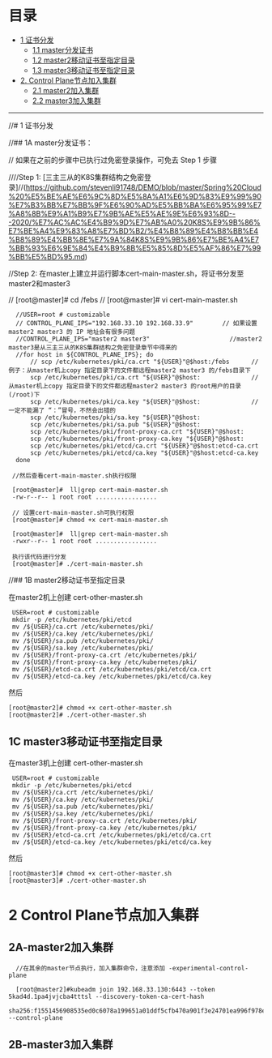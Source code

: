 
# 目录











* [1 证书分发](#1-证书分发)
  * [1.1 master分发证书](#1A-master分发证书)
  * [1.2 master2移动证书至指定目录](#1B-master2移动证书至指定目录)
  * [1.3 master3移动证书至指定目录](#1C-master3移动证书至指定目录)
* [2. Control Plane节点加入集群](#2-Control-Plane节点加入集群)
  * [2.1 master2加入集群](#2A-master2加入集群)
  * [2.2 master3加入集群](#2B-master3加入集群)
---






//#  1 证书分发

//## 1A master分发证书：
 
 // 如果在之前的步骤中已执行过免密登录操作，可免去 Step 1 步骤
 
 ////Step 1: [三主三从的K8S集群结构之免密登录]//(https://github.com/stevenli91748/DEMO/blob/master/Spring%20Cloud%20%E5%BE%AE%E6%9C%8D%E5%8A%A1%E6%9D%83%E9%99%90%E7%B3%BB%E7%BB%9F%E6%90%AD%E5%BB%BA%E6%95%99%E7%A8%8B%E9%A1%B9%E7%9B%AE%E5%AE%9E%E6%93%8D---2020/%E7%AC%AC%E4%B9%9D%E7%AB%A0%20K8S%E9%9B%86%E7%BE%A4%E9%83%A8%E7%BD%B2/%E4%B8%89%E4%B8%BB%E4%B8%89%E4%BB%8E%E7%9A%84K8S%E9%9B%86%E7%BE%A4%E7%BB%93%E6%9E%84%E4%B9%8B%E5%85%8D%E5%AF%86%E7%99%BB%E5%BD%95.md)

//Step 2:  在master上建立并运行脚本cert-main-master.sh，将证书分发至master2和master3
     
  //   [root@master]# cd /febs
    // [root@master]# vi cert-main-master.sh
     
      //USER=root # customizable
      // CONTROL_PLANE_IPS="192.168.33.10 192.168.33.9"        // 如果设置master2 master3 的 IP 地址会有很多问题
      //CONTROL_PLANE_IPS="master2 master3"                      //master2 master3是从三主三从的K8S集群结构之免密登录章节中得来的
      //for host in ${CONTROL_PLANE_IPS}; do
          // scp /etc/kubernetes/pki/ca.crt "${USER}"@$host:/febs      //例子：从master机上copy 指定目录下的文件都远程master2 master3 的/febs目录下  
          scp /etc/kubernetes/pki/ca.crt "${USER}"@$host:              //从master机上copy 指定目录下的文件都远程master2 master3 的root用户的目录(/root)下
          scp /etc/kubernetes/pki/ca.key "${USER}"@$host:              //一定不能漏了 “：”冒号，不然会出错的
          scp /etc/kubernetes/pki/sa.key "${USER}"@$host:
          scp /etc/kubernetes/pki/sa.pub "${USER}"@$host:
          scp /etc/kubernetes/pki/front-proxy-ca.crt "${USER}"@$host:
          scp /etc/kubernetes/pki/front-proxy-ca.key "${USER}"@$host:
          scp /etc/kubernetes/pki/etcd/ca.crt "${USER}"@$host:etcd-ca.crt
          scp /etc/kubernetes/pki/etcd/ca.key "${USER}"@$host:etcd-ca.key
      done

     //然后查看cert-main-master.sh执行权限 
     
     [root@master]#  ll|grep cert-main-master.sh
     -rw-r--r-- 1 root root .................
     
     // 设置cert-main-master.sh可执行权限 
     [root@master]# chmod +x cert-main-master.sh                      
     
     [root@master]#  ll|grep cert-main-master.sh
     -rwxr--r-- 1 root root .................
     
     执行该代码进行分发
     [root@master]# ./cert-main-master.sh
     
//## 1B master2移动证书至指定目录

   在master2机上创建 cert-other-master.sh
   
     USER=root # customizable
     mkdir -p /etc/kubernetes/pki/etcd
     mv /${USER}/ca.crt /etc/kubernetes/pki/
     mv /${USER}/ca.key /etc/kubernetes/pki/
     mv /${USER}/sa.pub /etc/kubernetes/pki/
     mv /${USER}/sa.key /etc/kubernetes/pki/
     mv /${USER}/front-proxy-ca.crt /etc/kubernetes/pki/
     mv /${USER}/front-proxy-ca.key /etc/kubernetes/pki/
     mv /${USER}/etcd-ca.crt /etc/kubernetes/pki/etcd/ca.crt
     mv /${USER}/etcd-ca.key /etc/kubernetes/pki/etcd/ca.key
   
   然后
   
    [root@master2]# chmod +x cert-other-master.sh
    [root@master2]# ./cert-other-master.sh

## 1C master3移动证书至指定目录

   在master3机上创建 cert-other-master.sh
   
     USER=root # customizable
     mkdir -p /etc/kubernetes/pki/etcd
     mv /${USER}/ca.crt /etc/kubernetes/pki/
     mv /${USER}/ca.key /etc/kubernetes/pki/
     mv /${USER}/sa.pub /etc/kubernetes/pki/
     mv /${USER}/sa.key /etc/kubernetes/pki/
     mv /${USER}/front-proxy-ca.crt /etc/kubernetes/pki/
     mv /${USER}/front-proxy-ca.key /etc/kubernetes/pki/
     mv /${USER}/etcd-ca.crt /etc/kubernetes/pki/etcd/ca.crt
     mv /${USER}/etcd-ca.key /etc/kubernetes/pki/etcd/ca.key
   
   然后
   
    [root@master3]# chmod +x cert-other-master.sh
    [root@master3]# ./cert-other-master.sh


# 2 Control Plane节点加入集群

## 2A-master2加入集群

      //在其余的master节点执行，加入集群命令，注意添加 -experimental-control-plane
   
      [root@master2]#kubeadm join 192.168.33.130:6443 --token 5kad4d.1pa4jvjcba4tttsl --discovery-token-ca-cert-hash 
                    sha256:f1551456908535ed0c6078a199651a01ddf5cfb470a901f3e24701ea996f978e --control-plane

## 2B-master3加入集群
